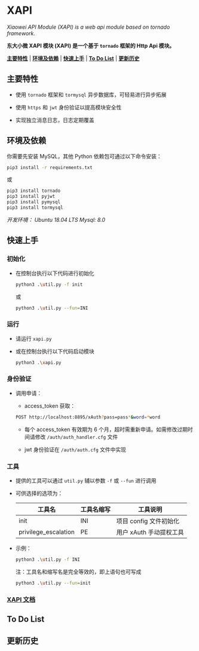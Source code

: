 # XAPI

_Xiaowei API Module (XAPI) is a web api module based on tornado framework._

**东大小微 XAPI 模块 (XAPI) 是一个基于 `tornado` 框架的 Http Api 模块。**

[**主要特性**](#主要特性) |
[**环境及依赖**](#环境及依赖) |
[**快速上手**](#快速上手) |
[**To Do List**](#To-Do-List) |
[**更新历史**](#更新历史)

## 主要特性

- 使用 `tornado` 框架和 `tormysql` 异步数据库，可轻易进行异步拓展

- 使用 `https` 和 `jwt` 身份验证以提高模块安全性

- 实现独立消息日志，日志定期覆盖

## 环境及依赖

你需要先安装 MySQL，其他 Python 依赖包可通过以下命令安装：

```bash
pip3 install -r requirements.txt
```

或

```bash
pip3 install tornado
pip3 install pyjwt
pip3 install pymysql
pip3 install tormysql
```

_开发环境： Ubuntu 18.04 LTS_
_Mysql: 8.0_

## 快速上手

### 初始化

- 在控制台执行以下代码进行初始化

  ```bash
  python3 .\util.py -f init
  ```

  或

  ```bash
  python3 .\util.py --fun=INI
  ```

### 运行

- 请运行 `xapi.py`

- 或在控制台执行以下代码启动模块

  ```bash
  python3 .\xapi.py
  ```

### 身份验证

- 调用申请：

  - access_token 获取：

  ```bash
  POST http://localhost:8895/xAuth?pass=pass*&word=*word
  ```

  - 每个 access_token 有效期为 6 个月，超时需重新申请。如需修改过期时间请修改 `/auth/auth_handler.cfg` 文件

  - jwt 身份验证在 `/auth/auth.cfg` 文件中实现

### 工具

- 提供的工具可以通过 `util.py` 辅以参数 `-f` 或 `--fun` 进行调用

- 可供选择的选项为：

  | 工具名               | 工具名缩写 | 工具说明                |
  | -------------------- | ---------- | ----------------------- |
  | init                 | INI        | 项目 config 文件初始化  |
  | privilege_escalation | PE         | 用户 xAuth 手动提权工具 |

- 示例：
  
  ```bash
  python3 .\util.py -f INI
  ```

  注：工具名和缩写名是完全等效的，即上语句也可写成

  ```bash
  python3 .\util.py --fun=init
  ```

### [XAPI 文档](doc/XAPI.md)

## To Do List

## 更新历史
